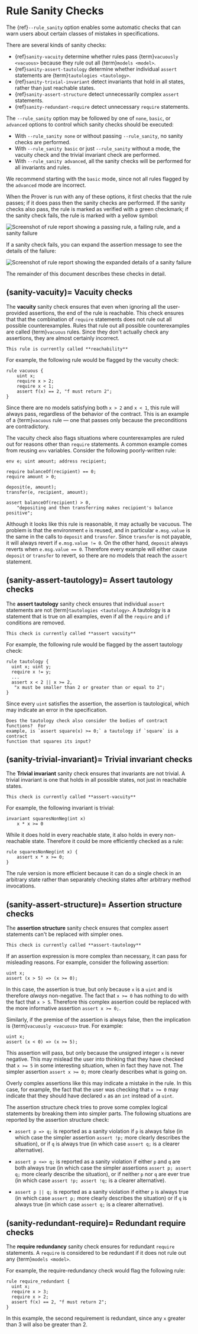 Rule Sanity Checks
==================
The {ref}`--rule_sanity` option enables some automatic checks that can warn users
about certain classes of mistakes in specifications.

There are several kinds of sanity checks:

 * {ref}`sanity-vacuity` determine whether rules pass {term}`vacuously <vacuous>` because they rule out all {term}`models <model>`.
 * {ref}`sanity-assert-tautology` determine whether individual `assert` statements are {term}`tautologies <tautology>`.
 * {ref}`sanity-trivial-invariant` detect invariants that hold in all states, rather than just reachable states.
 * {ref}`sanity-assert-structure` detect unnecessarily complex `assert` statements.
 * {ref}`sanity-redundant-require` detect unnecessary `require` statements.

The `--rule_sanity` option may be followed by one of `none`, `basic`, or
`advanced` options to control which sanity checks should be executed:
 * With `--rule_sanity none` or without passing `--rule_sanity`, no sanity
   checks are performed.
 * With `--rule_sanity basic` or just `--rule_sanity` without a mode, the
   vacuity check and the trivial invariant check are performed.
 * With `--rule_sanity advanced`, all the sanity checks will be performed for
   all invariants and rules.

We recommend starting with the `basic` mode, since not all rules flagged by the
`advanced` mode are incorrect.

When the Prover is run with any of these options, it first checks that the rule
passes; if it does pass then the sanity checks are performed.  If the sanity
checks also pass, the rule is marked as verified with a green checkmark; if the
sanity check fails, the rule is marked with a yellow symbol:

![Screenshot of rule report showing a passing rule, a failing rule, and a sanity failure](sanity-icons.png)

If a sanity check fails, you can expand the assertion message to see the details
of the failure:

![Screenshot of rule report showing the expanded details of a sanity failure](sanity-details.png)

The remainder of this document describes these checks in detail.

(sanity-vacuity)=
Vacuity checks
--------------

The **vacuity** sanity check ensures that even when ignoring all the
user-provided assertions, the end of the rule is reachable. This check ensures
that that the combination of `require` statements does not rule out all
possible counterexamples.  Rules that rule out all possible counterexamples
are called {term}`vacuous` rules.  Since they don't actually check any
assertions, they are almost certainly incorrect.

```{note}
This rule is currently called **reachability**
```

For example, the following rule would be flagged by the vacuity check:
```cvl
rule vacuous {
    uint x;
    require x > 2;
    require x < 1;
    assert f(x) == 2, "f must return 2";
}
```

Since there are no models satisfying both `x > 2` and `x < 1`, this rule
will always pass, regardless of the behavior of the contract.  This is an
example of a {term}`vacuous` rule &mdash; one that passes only because the
preconditions are contradictory.

The vacuity check also flags situations where counterexamples are ruled
out for reasons other than `require` statements.  A common example comes from
reusing `env` variables.  Consider the following poorly-written rule:

```cvl
env e; uint amount; address recipient;

require balanceOf(recipient) == 0;
require amount > 0;

deposit(e, amount);
transfer(e, recipient, amount);

assert balanceOf(recipient) > 0,
    "depositing and then transferring makes recipient's balance positive";
```

Although it looks like this rule is reasonable, it may actually be vacuous.
The problem is that the environment `e` is reused, and in particular
`e.msg.value` is the same in the calls to `deposit` and `transfer`.  Since
`transfer` is not payable, it will always revert if `e.msg.value != 0`.  On the
other hand, `deposit` always reverts when `e.msg.value == 0`.  Therefore every
example will either cause `deposit` or `transfer` to revert, so there are no
models that reach the `assert` statement.

(sanity-assert-tautology)=
Assert tautology checks
---------------------

The **assert tautology** sanity check ensures that individual `assert` statements
are not {term}`tautologies <tautology>`.  A tautology is a statement that is
true on all examples, even if all the `require` and `if` conditions are
removed.

```{note}
This check is currently called **assert vacuity**
```

For example, the following rule would be flagged by the assert tautology check:

```cvl
rule tautology {
  uint x; uint y;
  require x != y;
  ...
  assert x < 2 || x >= 2,
   "x must be smaller than 2 or greater than or equal to 2";
}
```

Since every `uint` satisfies the assertion, the assertion is tautological, which
may indicate an error in the specification.

```{todo}
Does the tautology check also consider the bodies of contract functions?  For
example, is `assert square(x) >= 0;` a tautology if `square` is a contract
function that squares its input?
```

(sanity-trivial-invariant)=
Trivial invariant checks
------------------------

The **Trivial invariant** sanity check ensures that invariants are not trivial.
A trivial invariant is one that holds in all possible states, not just in
reachable states.

```{note}
This check is currently called **assert-vacuity**
```


For example, the following invariant is trivial:

```cvl
invariant squaresNonNeg(int x)
    x * x >= 0
```

While it does hold in every reachable state, it also holds in every
non-reachable state.  Therefore it could be more efficiently checked as a rule:

```cvl
rule squaresNonNeg(int x) {
    assert x * x >= 0;
}
```

The rule version is more efficient because it can do a single check in an
arbitrary state rather than separately checking states after arbitrary method
invocations.

(sanity-assert-structure)=
Assertion structure checks
--------------------------

The **assertion structure** sanity check ensures that complex assert statements
can't be replaced with simpler ones.

```{note}
This check is currently called **assert-tautology**
```

If an assertion expression is more complex than necessary, it can pass for
misleading reasons.  For example, consider the following assertion:

```cvl
uint x;
assert (x > 5) => (x >= 0);
```

In this case, the assertion is true, but only because `x` is a `uint` and is
therefore *always* non-negative.  The fact that `x >= 0` has nothing to do with
the fact that `x > 5`.  Therefore this complex assertion could be replaced with
the more informative assertion `assert x >= 0;`.

Similarly, if the premise of the assertion is always false, then the implication
is {term}`vacuously <vacuous>` true.  For example:

```cvl
uint x;
assert (x < 0) => (x >= 5);
```

This assertion will pass, but only because the unsigned integer `x` is never
negative.  This may mislead the user into thinking that they have checked that
`x >= 5` in some interesting situation, when in fact they have not.  The simpler
assertion `assert x >= 0;` more clearly describes what is going on.

Overly complex assertions like this may indicate a mistake in the rule.  In this
case, for example, the fact that the user was checking that `x >= 0` may
indicate that they should have declared `x` as an `int` instead of a `uint`.

The assertion structure check tries to prove some complex logical statements by
breaking them into simpler parts.  The following situations are reported by the
assertion structure check:

* `assert p => q;` is reported as a sanity violation if `p` is always false (in
  which case the simpler assertion `assert !p;` more clearly describes the
  situation), or if `q` is always true (in which case `assert q;` is a clearer
  alternative).

* `assert p <=> q;` is reported as a sanity violation if either `p` and `q` are
  both always true (in which case the simpler assertions `assert p; assert q;`
  more clearly describe the situation), or if neither `p` nor `q` are ever true
  (in which case `assert !p; assert !q;` is a clearer alternative).

* `assert p || q;` is reported as a sanity violation if either `p` is always true
  (in which case `assert p;` more clearly describes the situation) or if `q` is
  always true (in which case `assert q;` is a clearer alternative).

(sanity-redundant-require)=
Redundant require checks
------------------------

The **require redundancy** sanity check ensures for redundant `require` statements.
A `require` is considered to be redundant if it does not rule out any {term}`models <model>`.

For example, the require-redundancy check would flag the following rule:
```cvl
rule require_redundant {
  uint x;
  require x > 3;
  require x > 2;
  assert f(x) == 2, "f must return 2";
}
```

In this example, the second requirement is redundant, since any `x` greater
than 3 will also be greater than 2.

